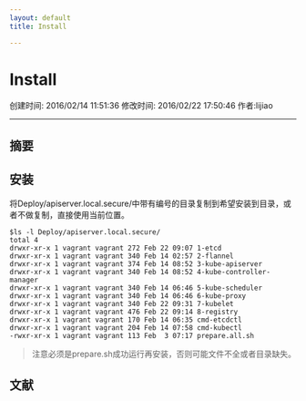```yaml
---
layout: default
title: Install

---
```


# Install
创建时间: 2016/02/14 11:51:36  修改时间: 2016/02/22 17:50:46 作者:lijiao

----

## 摘要

## 安装

将Deploy/apiserver.local.secure/中带有编号的目录复制到希望安装到目录，或者不做复制，直接使用当前位置。

	$ls -l Deploy/apiserver.local.secure/
	total 4
	drwxr-xr-x 1 vagrant vagrant 272 Feb 22 09:07 1-etcd
	drwxr-xr-x 1 vagrant vagrant 340 Feb 14 02:57 2-flannel
	drwxr-xr-x 1 vagrant vagrant 374 Feb 14 08:52 3-kube-apiserver
	drwxr-xr-x 1 vagrant vagrant 340 Feb 14 08:52 4-kube-controller-manager
	drwxr-xr-x 1 vagrant vagrant 340 Feb 14 06:46 5-kube-scheduler
	drwxr-xr-x 1 vagrant vagrant 340 Feb 14 06:46 6-kube-proxy
	drwxr-xr-x 1 vagrant vagrant 340 Feb 22 09:31 7-kubelet
	drwxr-xr-x 1 vagrant vagrant 476 Feb 22 09:14 8-registry
	drwxr-xr-x 1 vagrant vagrant 170 Feb 14 06:35 cmd-etcdctl
	drwxr-xr-x 1 vagrant vagrant 204 Feb 14 07:58 cmd-kubectl
	-rwxr-xr-x 1 vagrant vagrant 113 Feb  3 07:17 prepare.all.sh

>注意必须是prepare.sh成功运行再安装，否则可能文件不全或者目录缺失。

## 文献
